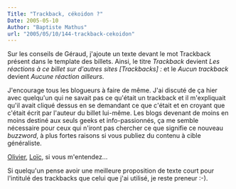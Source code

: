 ```yaml
---
Title: "Trackback, cékoidon ?"
Date: 2005-05-10
Author: "Baptiste Mathus"
url: "2005/05/10/144-trackback-cekoidon"
---
```




Sur les conseils de Géraud, j'ajoute un texte devant le mot Trackback
présent dans le template des billets. Ainsi, le titre *Trackback*
devient *Les réactions à ce billet sur d'autres sites [Trackbacks] :* et
le *Aucun trackback* devient *Aucune réaction ailleurs*.

J'encourage tous les blogueurs à faire de même. J'ai discuté de ça hier
avec quelqu'un qui ne savait pas ce qu'était un trackback et il
m'expliquait qu'il avait cliqué dessus en se demandant ce que c'était et
en croyant que c'était écrit par l'auteur du billet lui-même. Les blogs
devenant de moins en moins destiné aux seuls geeks et info-passionnés,
ça me semble nécessaire pour ceux qui n'iront pas chercher ce que
signifie ce nouveau *buzzword*, à plus fortes raisons si vous publiez du
contenu à cible généraliste.

[Olivier](http://www.neokraft.net), [Loïc](http://www.loiclemeur.com),
si vous m'entendez...

Si quelqu'un pense avoir une meilleure proposition de texte court pour
l'intitulé des trackbacks que celui que j'ai utilisé, je reste
preneur :-).

